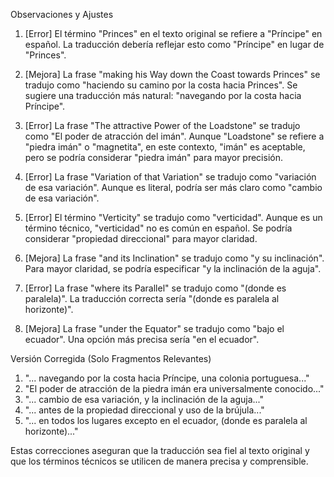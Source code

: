 Observaciones y Ajustes

1. [Error] El término "Princes" en el texto original se refiere a "Príncipe" en español. La traducción debería reflejar esto como "Príncipe" en lugar de "Princes".
   
2. [Mejora] La frase "making his Way down the Coast towards Princes" se tradujo como "haciendo su camino por la costa hacia Princes". Se sugiere una traducción más natural: "navegando por la costa hacia Príncipe".

3. [Error] La frase "The attractive Power of the Loadstone" se tradujo como "El poder de atracción del imán". Aunque "Loadstone" se refiere a "piedra imán" o "magnetita", en este contexto, "imán" es aceptable, pero se podría considerar "piedra imán" para mayor precisión.

4. [Error] La frase "Variation of that Variation" se tradujo como "variación de esa variación". Aunque es literal, podría ser más claro como "cambio de esa variación".

5. [Error] El término "Verticity" se tradujo como "verticidad". Aunque es un término técnico, "verticidad" no es común en español. Se podría considerar "propiedad direccional" para mayor claridad.

6. [Mejora] La frase "and its Inclination" se tradujo como "y su inclinación". Para mayor claridad, se podría especificar "y la inclinación de la aguja".

7. [Error] La frase "where its Parallel" se tradujo como "(donde es paralela)". La traducción correcta sería "(donde es paralela al horizonte)".

8. [Mejora] La frase "under the Equator" se tradujo como "bajo el ecuador". Una opción más precisa sería "en el ecuador".

Versión Corregida (Solo Fragmentos Relevantes)

1. "... navegando por la costa hacia Príncipe, una colonia portuguesa..."
2. "El poder de atracción de la piedra imán era universalmente conocido..."
3. "... cambio de esa variación, y la inclinación de la aguja..."
4. "... antes de la propiedad direccional y uso de la brújula..."
5. "... en todos los lugares excepto en el ecuador, (donde es paralela al horizonte)..."

Estas correcciones aseguran que la traducción sea fiel al texto original y que los términos técnicos se utilicen de manera precisa y comprensible.